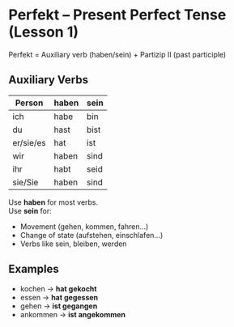 # Perfekt – Present Perfect Tense (Lesson 1)

Perfekt = Auxiliary verb (haben/sein) + Partizip II (past participle)

## Auxiliary Verbs

| Person        | haben       | sein     |
|---------------|-------------|----------|
| ich           | habe        | bin      |
| du            | hast        | bist     |
| er/sie/es     | hat         | ist      |
| wir           | haben       | sind     |
| ihr           | habt        | seid     |
| sie/Sie       | haben       | sind     |

Use **haben** for most verbs.  
Use **sein** for:
- Movement (gehen, kommen, fahren…)
- Change of state (aufstehen, einschlafen…)
- Verbs like sein, bleiben, werden

## Examples

- kochen → **hat gekocht**
- essen → **hat gegessen**
- gehen → **ist gegangen**
- ankommen → **ist angekommen**